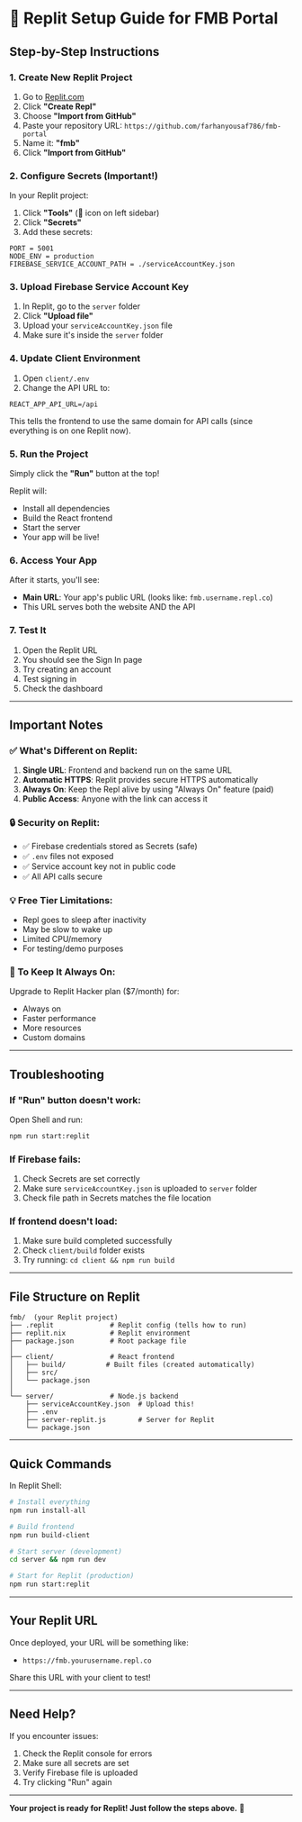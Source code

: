 # 🚀 Replit Setup Guide for FMB Portal

## Step-by-Step Instructions

### 1. Create New Replit Project

1. Go to [Replit.com](https://replit.com)
2. Click **"Create Repl"**
3. Choose **"Import from GitHub"**
4. Paste your repository URL: `https://github.com/farhanyousaf786/fmb-portal`
5. Name it: **"fmb"**
6. Click **"Import from GitHub"**

### 2. Configure Secrets (Important!)

In your Replit project:

1. Click **"Tools"** (🔧 icon on left sidebar)
2. Click **"Secrets"** 
3. Add these secrets:

```
PORT = 5001
NODE_ENV = production
FIREBASE_SERVICE_ACCOUNT_PATH = ./serviceAccountKey.json
```

### 3. Upload Firebase Service Account Key

1. In Replit, go to the `server` folder
2. Click **"Upload file"**
3. Upload your `serviceAccountKey.json` file
4. Make sure it's inside the `server` folder

### 4. Update Client Environment

1. Open `client/.env`
2. Change the API URL to:
```
REACT_APP_API_URL=/api
```

This tells the frontend to use the same domain for API calls (since everything is on one Replit now).

### 5. Run the Project

Simply click the **"Run"** button at the top!

Replit will:
- Install all dependencies
- Build the React frontend
- Start the server
- Your app will be live!

### 6. Access Your App

After it starts, you'll see:
- **Main URL**: Your app's public URL (looks like: `fmb.username.repl.co`)
- This URL serves both the website AND the API

### 7. Test It

1. Open the Replit URL
2. You should see the Sign In page
3. Try creating an account
4. Test signing in
5. Check the dashboard

---

## Important Notes

### ✅ What's Different on Replit:

1. **Single URL**: Frontend and backend run on the same URL
2. **Automatic HTTPS**: Replit provides secure HTTPS automatically
3. **Always On**: Keep the Repl alive by using "Always On" feature (paid)
4. **Public Access**: Anyone with the link can access it

### 🔒 Security on Replit:

- ✅ Firebase credentials stored as Secrets (safe)
- ✅ `.env` files not exposed
- ✅ Service account key not in public code
- ✅ All API calls secure

### 💡 Free Tier Limitations:

- Repl goes to sleep after inactivity
- May be slow to wake up
- Limited CPU/memory
- For testing/demo purposes

### 🚀 To Keep It Always On:

Upgrade to Replit Hacker plan ($7/month) for:
- Always on
- Faster performance
- More resources
- Custom domains

---

## Troubleshooting

### If "Run" button doesn't work:

Open Shell and run:
```bash
npm run start:replit
```

### If Firebase fails:

1. Check Secrets are set correctly
2. Make sure `serviceAccountKey.json` is uploaded to `server` folder
3. Check file path in Secrets matches the file location

### If frontend doesn't load:

1. Make sure build completed successfully
2. Check `client/build` folder exists
3. Try running: `cd client && npm run build`

---

## File Structure on Replit

```
fmb/  (your Replit project)
├── .replit              # Replit config (tells how to run)
├── replit.nix           # Replit environment
├── package.json         # Root package file
│
├── client/              # React frontend
│   ├── build/          # Built files (created automatically)
│   ├── src/
│   └── package.json
│
└── server/              # Node.js backend
    ├── serviceAccountKey.json  # Upload this!
    ├── .env
    ├── server-replit.js        # Server for Replit
    └── package.json
```

---

## Quick Commands

In Replit Shell:

```bash
# Install everything
npm run install-all

# Build frontend
npm run build-client

# Start server (development)
cd server && npm run dev

# Start for Replit (production)
npm run start:replit
```

---

## Your Replit URL

Once deployed, your URL will be something like:
- `https://fmb.yourusername.repl.co`

Share this URL with your client to test!

---

## Need Help?

If you encounter issues:
1. Check the Replit console for errors
2. Make sure all secrets are set
3. Verify Firebase file is uploaded
4. Try clicking "Run" again

---

**Your project is ready for Replit! Just follow the steps above.** 🎉
